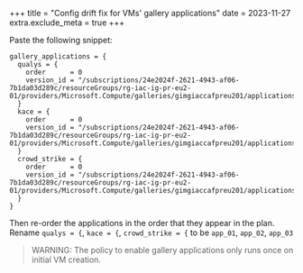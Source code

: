 +++
title = "Config drift fix for VMs' gallery applications"
date = 2023-11-27
extra.exclude_meta = true
+++

Paste the following snippet:

```hcl
gallery_applications = {
  qualys = {
    order      = 0
    version_id = "/subscriptions/24e2024f-2621-4943-af06-7b1da03d289c/resourceGroups/rg-iac-ig-pr-eu2-01/providers/Microsoft.Compute/galleries/gimgiaccafpreu201/applications/Qualys_Ubuntu.Deb/versions/4.6.16"
  }
  kace = {
    order      = 0
    version_id = "/subscriptions/24e2024f-2621-4943-af06-7b1da03d289c/resourceGroups/rg-iac-ig-pr-eu2-01/providers/Microsoft.Compute/galleries/gimgiaccafpreu201/applications/Kace_Ubuntu.Deb/versions/12.1.52"
  }
  crowd_strike = {
    order      = 0
    version_id = "/subscriptions/24e2024f-2621-4943-af06-7b1da03d289c/resourceGroups/rg-iac-ig-pr-eu2-01/providers/Microsoft.Compute/galleries/gimgiaccafpreu201/applications/CrowdStike_Ubuntu.Deb/versions/6.31.14505"
  }
}
```

Then re-order the applications in the order that they appear in the plan.  
Rename `qualys = {`, `kace = {`, `crowd_strike = {` to be `app_01`, `app_02`,
`app_03`

> WARNING: The policy to enable gallery applications only runs once on initial
> VM creation.
